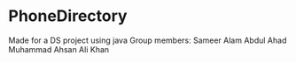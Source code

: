 # PhoneDirectory
Made for a DS project using java
Group members: 
Sameer Alam
Abdul Ahad
Muhammad Ahsan Ali Khan
